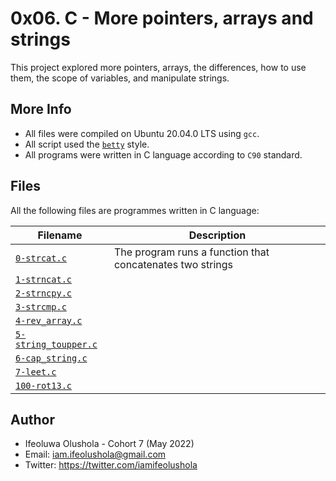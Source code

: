 # 0x06. C - More pointers, arrays and strings

This project explored more pointers, arrays, the differences, how to use them, the scope of variables, and manipulate strings.

## More Info
* All files were compiled on Ubuntu 20.04.0 LTS using `gcc`.
* All script used the [`betty`](https://github.com/holbertonschool/Betty/wiki) style.
* All programs were written in C language according to `C90` standard.

## Files

All the following files are programmes written in C language:

| Filename | Description |
| -------- | ----------- |
| [`0-strcat.c`](./0-strcat.c) | The program runs a function that concatenates two strings |
| [`1-strncat.c`](./1-strncat.c) | 
| [`2-strncpy.c`](./2-strncpy.c) |
| [`3-strcmp.c`](./3-strcmp.c) |
| [`4-rev_array.c`](./4-rev_array.c) |
| [`5-string_toupper.c`](./5-string_toupper.c) |
| [`6-cap_string.c`](./6-cap_string.c) |
| [`7-leet.c`](./7-leet.c) |
| [`100-rot13.c`](./100-rot13) |

## Author
* Ifeoluwa Olushola - Cohort 7 (May 2022)
* Email: iam.ifeolushola@gmail.com
* Twitter: https://twitter.com/iamifeolushola

